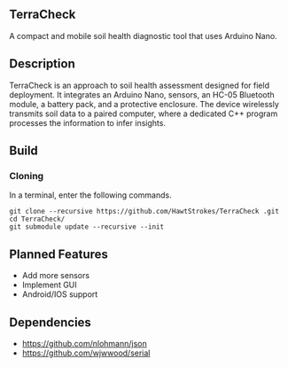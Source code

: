 ## TerraCheck
A compact and mobile soil health diagnostic tool that uses Arduino Nano.

## **Description**

TerraCheck is an approach to soil health assessment designed for field deployment. It integrates an Arduino Nano, sensors, an HC-05 Bluetooth module, a battery pack, and a protective enclosure. The device wirelessly transmits soil data to a paired computer, where a dedicated C++ program processes the information to infer insights.

## **Build**

### Cloning

In a terminal, enter the following commands.

```plaintext
git clone --recursive https://github.com/HawtStrokes/TerraCheck .git
cd TerraCheck/
git submodule update --recursive --init
```

## Planned Features

- Add more sensors
- Implement GUI
- Android/IOS support

## **Dependencies**

- https://github.com/nlohmann/json
- https://github.com/wjwwood/serial
